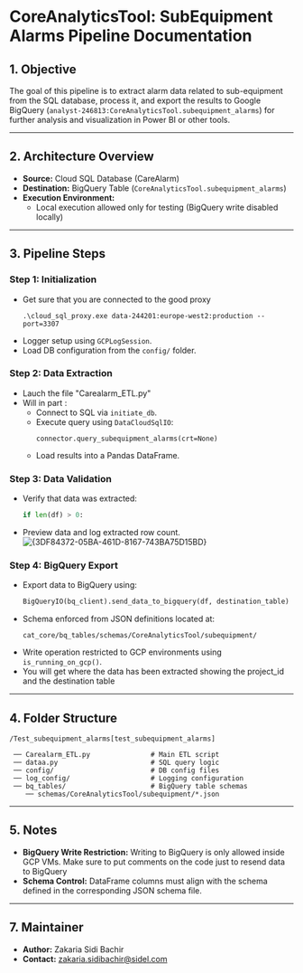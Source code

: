 # CoreAnalyticsTool: SubEquipment Alarms Pipeline Documentation

## 1. Objective
The goal of this pipeline is to extract alarm data related to sub-equipment from the SQL database, process it, and export the results to Google BigQuery (`analyst-246813:CoreAnalyticsTool.subequipment_alarms`) for further analysis and visualization in Power BI or other tools.

---

## 2. Architecture Overview
- **Source:** Cloud SQL Database (CareAlarm)
- **Destination:** BigQuery Table (`CoreAnalyticsTool.subequipment_alarms`)
- **Execution Environment:**
  - Local execution allowed only for testing (BigQuery write disabled locally)

---

## 3. Pipeline Steps

### Step 1: Initialization
- Get sure that you are connected to the good proxy
  ```
  .\cloud_sql_proxy.exe data-244201:europe-west2:production --port=3307
  ```
- Logger setup using `GCPLogSession`.
- Load DB configuration from the `config/` folder.

### Step 2: Data Extraction
- Lauch the file "Carealarm_ETL.py"
- Will in part :
    - Connect to SQL via `initiate_db`.
    - Execute query using `DataCloudSqlIO`:
      ```
      connector.query_subequipment_alarms(crt=None)
      ```
  - Load results into a Pandas DataFrame.


### Step 3: Data Validation
- Verify that data was extracted:
  ```python
  if len(df) > 0:
  ```
- Preview data and log extracted row count.
![{3DF84372-05BA-461D-8167-743BA75D15BD}](https://github.com/user-attachments/assets/b946f9d1-bd8e-4a39-ad48-aaca399ff9a1)
### Step 4: BigQuery Export
- Export data to BigQuery using:
  ```python
  BigQueryIO(bq_client).send_data_to_bigquery(df, destination_table)
  ```
- Schema enforced from JSON definitions located at:
  ```
  cat_core/bq_tables/schemas/CoreAnalyticsTool/subequipment/
  ```
- Write operation restricted to GCP environments using `is_running_on_gcp()`.
- You will get where the data has been extracted showing the project_id and the destination table

---

## 4. Folder Structure
```
/Test_subequipment_alarms[test_subequipment_alarms]
 
 ── Carealarm_ETL.py               # Main ETL script
 ── dataa.py                       # SQL query logic
 ── config/                        # DB config files
 ── log_config/                    # Logging configuration
 ── bq_tables/                     # BigQuery table schemas
    ── schemas/CoreAnalyticsTool/subequipment/*.json
```

---

## 5. Notes
- **BigQuery Write Restriction:** Writing to BigQuery is only allowed inside GCP VMs. Make sure to put comments on the code just to resend data to BigQuery
- **Schema Control:** DataFrame columns must align with the schema defined in the corresponding JSON schema file.

---

## 7. Maintainer
- **Author:** Zakaria Sidi Bachir
- **Contact:** zakaria.sidibachir@sidel.com

